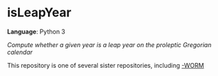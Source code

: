 # isLeapYear

**Language**: Python 3

_Compute whether a given year is a leap year on the proleptic Gregorian calendar_

This repository is one of several sister repositories, including
[-WORM](https://github.com/dmparrishphd/isLeapYear-Py-WORM)
